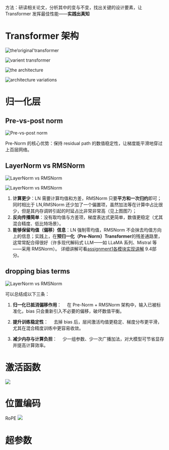 方法：研读相关论文，分析其中的变与不变，找出关键的设计要素，让 Transformer 发挥最佳性能——**实践出真知**

# Transformer 架构

![the‘original'transformer](../images/CS336/CS336_Lecture_3_Figure_1.png)

![varient transformer](../images/CS336/CS336_Lecture_3_Figure_2.png)

![the architecture](../images/CS336/CS336_Lecture_3_Figure_3.png)

![architecture variations](../images/CS336/CS336_Lecture_3_Figure_4.png)

# 归一化层

## Pre-vs-post norm

![Pre-vs-post norm](../images/CS336/CS336_Lecture_3_Figure_5.png)

Pre-Norm 的核心优势：保持 residual path 的数值稳定性，让梯度能平滑地穿过上百层网络。

## LayerNorm vs RMSNorm

![LayerNorm vs RMSNorm](../images/CS336/CS336_Lecture_3_Figure_6.png)

![LayerNorm vs RMSNorm](../images/CS336/CS336_Lecture_3_Figure_7.png)

1. **计算更少**：LN 需要计算均值和方差，RMSNorm 只要**平方和一次归约**即可；同时相比于 LN,RMSNorm 还少加了一个偏置项，虽然加法等在计算中占比很少，但是其内存调转引起的时延占比非常非常高（见上图图7）；
2. **反向传播简单**：没有取均值与方差项，梯度表达式更简单，数值更稳定（尤其混合精度、低比特场景）。
3. **能够保留均值（偏移）信息**：LN 强制零均值，RMSNorm 不会抹去均值方向上的信息；实践上，在**预归一化（Pre-Norm）Transformer**的残差通路里，这常常配合得很好（许多现代解码式 LLM——如 LLaMA 系列、Mistral 等——采用 RMSNorm）。
详细讲解可看[assignment1各模块实现讲解](https://github.com/CliffKai/assignment1-basics/blob/main/Note/assignment1%E5%90%84%E6%A8%A1%E5%9D%97%E5%AE%9E%E7%8E%B0%E8%AE%B2%E8%A7%A3.ipynb) 9.4部分。

## dropping bias terms

![LayerNorm vs RMSNorm](../images/CS336/CS336_Lecture_3_Figure_8.png)

可以总结成以下三条：

1. **归一化已抵消偏移作用**：
　在 Pre-Norm + RMSNorm 架构中，输入已被标准化，bias 只会重新引入不必要的偏移，破坏数值平衡。

2. **提升训练稳定性**：
　去掉 bias 后，层间激活均值更稳定、梯度分布更平滑，尤其在混合精度训练中更容易收敛。

3. **减少内存与计算负担**：
　少一组参数、少一次广播加法，对大模型可节省显存并提高计算效率。

# 激活函数

![](../images/CS336/CS336_Lecture_3_Figure_9.png)

# 位置编码

RoPE
![](../images/CS336/CS336_Lecture_3_Figure_10.png)

# 超参数


